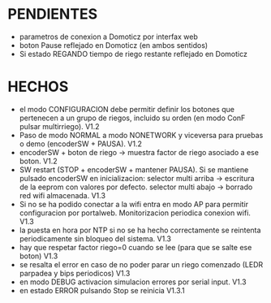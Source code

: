 PENDIENTES
==========

- parametros de conexion a Domoticz por interfax web
- boton Pause reflejado en Domoticz (en ambos sentidos)
- Si estado REGANDO tiempo de riego restante reflejado en Domoticz

HECHOS
======
- el modo CONFIGURACION debe permitir definir los botones que pertenecen a un grupo de riegos, incluido su orden (en modo ConF pulsar multirriego). V1.2
- Paso de modo NORMAL a modo NONETWORK y viceversa para pruebas o demo (encoderSW + PAUSA). V1.2
- encoderSW + boton de riego -> muestra factor de riego asociado a ese boton. V1.2
- SW restart (STOP + encoderSW + mantener PAUSA). Si se mantiene pulsado encoderSW en inicializacion:
  selector multi arriba -> escritura de la eeprom con valores por defecto.
  selector multi abajo  -> borrado red wifi almacenada. V1.3 
- Si no se ha podido conectar a la wifi entra en modo AP para permitir configuracion por portalweb. Monitorizacion periodica conexion wifi. V1.3
- la puesta en hora por NTP si no se ha hecho correctamente se reintenta periodicamente sin bloqueo del sistema. V1.3
- hay que respetar factor riego=0 cuando se lee (para que se salte ese boton) V1.3
- se resalta el error en caso de no poder parar un riego comenzado (LEDR parpadea y bips periodicos) V1.3
- en modo DEBUG activacion simulacion errores por serial input. V1.3
- en estado ERROR pulsando Stop se reinicia V1.3.1



